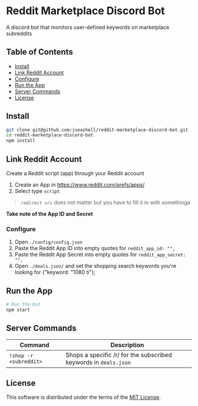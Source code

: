 # Reddit Marketplace Discord Bot

A discord bot that monitors user-defined keywords on marketplace subreddits

## Table of Contents

- [Install](#install)
- [Link Reddit Account](#link-reddit-account)
- [Configure](#configure)
- [Run the App](#run-the-app)
- [Server Commands](#server-commands)
- [License](#license)

## Install

```sh
git clone git@github.com:jseashell/reddit-marketplace-discord-bot.git
cd reddit-marketplace-discord-bot
npm install
```

## Link Reddit Account

Create a Reddit script (app) through your Reddit account

1. Create an App in https://www.reddit.com/prefs/apps/
1. Select type `script`

> `redirect uri` does not matter but you have to fill it in with somethinga

**Take note of the App ID and Secret**

### Configure

1. Open `./config/config.json`
1. Paste the Reddit App ID into empty quotes for `reddit_app_id: "",`
1. Paste the Reddit App Secret into empty quotes for `reddit_app_secret: "",`
1. Open `./deals.json/` and set the shopping search keywords you're looking for {"keyword: "1080 ti"};

## Run the App

```sh
# Run the bot
npm start
```

## Server Commands

Command | Description | 
---  | ---
`!shop -r <subreddit>`| Shops a specific /r/ for the subscribed keywords in `deals.json` | 

 

## License

This software is distributed under the terms of the [MIT License](./LICENSE).
